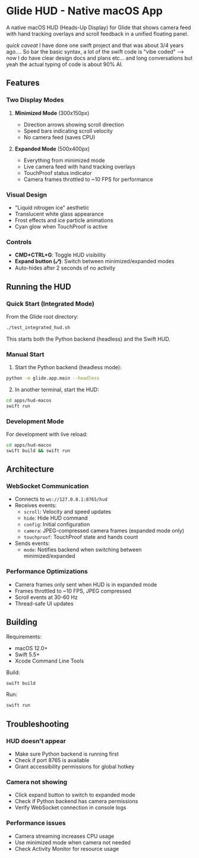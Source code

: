 # Glide HUD - Native macOS App

A native macOS HUD (Heads-Up Display) for Glide that shows camera feed with hand tracking overlays and scroll feedback in a unified floating panel.

*quick caveat* I have done one swift project and that was about 3/4 years ago.... So bar the basic syntax, a lot of the swift code is "vibe coded" --> now I do have clear design docs and plans etc... and long conversations but yeah the actual typing of code is about 90% AI.

## Features

### Two Display Modes

1. **Minimized Mode** (300x150px)
   - Direction arrows showing scroll direction
   - Speed bars indicating scroll velocity
   - No camera feed (saves CPU)

2. **Expanded Mode** (500x400px)
   - Everything from minimized mode
   - Live camera feed with hand tracking overlays
   - TouchProof status indicator
   - Camera frames throttled to ~10 FPS for performance

### Visual Design
- "Liquid nitrogen ice" aesthetic
- Translucent white glass appearance
- Frost effects and ice particle animations
- Cyan glow when TouchProof is active

### Controls
- **CMD+CTRL+G**: Toggle HUD visibility
- **Expand button (⤢)**: Switch between minimized/expanded modes
- Auto-hides after 2 seconds of no activity

## Running the HUD

### Quick Start (Integrated Mode)
From the Glide root directory:
```bash
./test_integrated_hud.sh
```

This starts both the Python backend (headless) and the Swift HUD.

### Manual Start

1. Start the Python backend (headless mode):
```bash
python -m glide.app.main --headless
```

2. In another terminal, start the HUD:
```bash
cd apps/hud-macos
swift run
```

### Development Mode

For development with live reload:
```bash
cd apps/hud-macos
swift build && swift run
```

## Architecture

### WebSocket Communication
- Connects to `ws://127.0.0.1:8765/hud`
- Receives events:
  - `scroll`: Velocity and speed updates
  - `hide`: Hide HUD command
  - `config`: Initial configuration
  - `camera`: JPEG-compressed camera frames (expanded mode only)
  - `touchproof`: TouchProof state and hands count
- Sends events:
  - `mode`: Notifies backend when switching between minimized/expanded

### Performance Optimizations
- Camera frames only sent when HUD is in expanded mode
- Frames throttled to ~10 FPS, JPEG compressed
- Scroll events at 30-60 Hz
- Thread-safe UI updates

## Building

Requirements:
- macOS 12.0+
- Swift 5.5+
- Xcode Command Line Tools

Build:
```bash
swift build
```

Run:
```bash
swift run
```

## Troubleshooting

### HUD doesn't appear
- Make sure Python backend is running first
- Check if port 8765 is available
- Grant accessibility permissions for global hotkey

### Camera not showing
- Click expand button to switch to expanded mode
- Check if Python backend has camera permissions
- Verify WebSocket connection in console logs

### Performance issues
- Camera streaming increases CPU usage
- Use minimized mode when camera not needed
- Check Activity Monitor for resource usage
